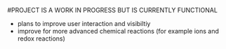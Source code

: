 #PROJECT IS A WORK IN PROGRESS BUT IS CURRENTLY FUNCTIONAL

- plans to improve user interaction and visibiltiy
- improve for more advanced chemical reactions (for example ions and redox reactions)
